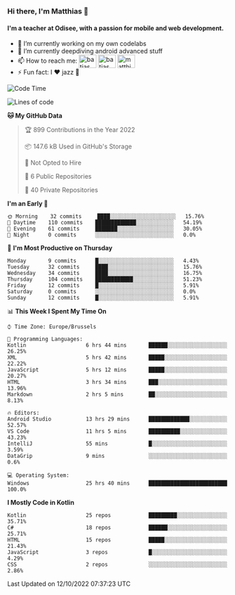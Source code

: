 ### Hi there, I'm Matthias 👋

#### I'm a teacher at Odisee, with a passion for mobile and web development.

- 🔭 I’m currently working on my own codelabs
- 🌱 I’m currently deepdiving android advanced stuff
- 📫 How to reach me: <a href="https://dev.to/batjas" target="_blank"><img align="center" src="https://raw.githubusercontent.com/rahuldkjain/github-profile-readme-generator/master/src/images/icons/Social/devto.svg" alt="batjas" height="30" width="40" /></a>
<a href="https://twitter.com/batjas" target="_blank"><img align="center" src="https://raw.githubusercontent.com/rahuldkjain/github-profile-readme-generator/master/src/images/icons/Social/twitter.svg" alt="batjas" height="30" width="40" /></a>
<a href="https://linkedin.com/in/matthiasdruwé" target="_blank"><img align="center" src="https://raw.githubusercontent.com/rahuldkjain/github-profile-readme-generator/master/src/images/icons/Social/linked-in-alt.svg" alt="matthiasdruwé" height="30" width="40" /></a>
- ⚡ Fun fact: I ❤ jazz 🎷


<!--START_SECTION:waka-->
![Code Time](http://img.shields.io/badge/Code%20Time-472%20hrs%2040%20mins-blue)

![Lines of code](https://img.shields.io/badge/From%20Hello%20World%20I%27ve%20Written-229%20Thousand%20lines%20of%20code-blue)

**🐱 My GitHub Data** 

> 🏆 899 Contributions in the Year 2022
 > 
> 📦 147.6 kB Used in GitHub's Storage 
 > 
> 🚫 Not Opted to Hire
 > 
> 📜 6 Public Repositories 
 > 
> 🔑 40 Private Repositories  
 > 
**I'm an Early 🐤** 

```text
🌞 Morning    32 commits     ████░░░░░░░░░░░░░░░░░░░░░   15.76% 
🌆 Daytime    110 commits    █████████████░░░░░░░░░░░░   54.19% 
🌃 Evening    61 commits     ███████░░░░░░░░░░░░░░░░░░   30.05% 
🌙 Night      0 commits      ░░░░░░░░░░░░░░░░░░░░░░░░░   0.0%

```
📅 **I'm Most Productive on Thursday** 

```text
Monday       9 commits      █░░░░░░░░░░░░░░░░░░░░░░░░   4.43% 
Tuesday      32 commits     ████░░░░░░░░░░░░░░░░░░░░░   15.76% 
Wednesday    34 commits     ████░░░░░░░░░░░░░░░░░░░░░   16.75% 
Thursday     104 commits    ████████████░░░░░░░░░░░░░   51.23% 
Friday       12 commits     █░░░░░░░░░░░░░░░░░░░░░░░░   5.91% 
Saturday     0 commits      ░░░░░░░░░░░░░░░░░░░░░░░░░   0.0% 
Sunday       12 commits     █░░░░░░░░░░░░░░░░░░░░░░░░   5.91%

```


📊 **This Week I Spent My Time On** 

```text
⌚︎ Time Zone: Europe/Brussels

💬 Programming Languages: 
Kotlin                   6 hrs 44 mins       ██████░░░░░░░░░░░░░░░░░░░   26.25% 
XML                      5 hrs 42 mins       █████░░░░░░░░░░░░░░░░░░░░   22.22% 
JavaScript               5 hrs 12 mins       █████░░░░░░░░░░░░░░░░░░░░   20.27% 
HTML                     3 hrs 34 mins       ███░░░░░░░░░░░░░░░░░░░░░░   13.96% 
Markdown                 2 hrs 5 mins        ██░░░░░░░░░░░░░░░░░░░░░░░   8.13%

🔥 Editors: 
Android Studio           13 hrs 29 mins      █████████████░░░░░░░░░░░░   52.57% 
VS Code                  11 hrs 5 mins       ██████████░░░░░░░░░░░░░░░   43.23% 
IntelliJ                 55 mins             █░░░░░░░░░░░░░░░░░░░░░░░░   3.59% 
DataGrip                 9 mins              ░░░░░░░░░░░░░░░░░░░░░░░░░   0.6%

💻 Operating System: 
Windows                  25 hrs 40 mins      █████████████████████████   100.0%

```

**I Mostly Code in Kotlin** 

```text
Kotlin                   25 repos            █████████░░░░░░░░░░░░░░░░   35.71% 
C#                       18 repos            ██████░░░░░░░░░░░░░░░░░░░   25.71% 
HTML                     15 repos            █████░░░░░░░░░░░░░░░░░░░░   21.43% 
JavaScript               3 repos             █░░░░░░░░░░░░░░░░░░░░░░░░   4.29% 
CSS                      2 repos             ░░░░░░░░░░░░░░░░░░░░░░░░░   2.86%

```



 Last Updated on 12/10/2022 07:37:23 UTC
<!--END_SECTION:waka-->
